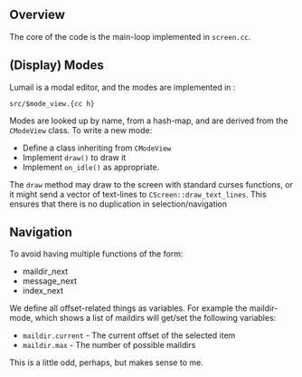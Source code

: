 
Overview
--------

The core of the code is the main-loop implemented in `screen.cc`.


(Display) Modes
---------------

Lumail is a modal editor, and the modes are implemented in :

    src/$mode_view.{cc h}

Modes are looked up by name, from a hash-map, and are derived from
the `CModeView` class. To write a new mode:

* Define a class inheriting from `CModeView`
* Implement `draw()` to draw it
* Implement `on_idle()` as appropriate.

The `draw` method may draw to the screen with standard curses functions,
or it might send a vector of text-lines to `CScreen::draw_text_lines`.  This
ensures that there is no duplication in selection/navigation


Navigation
----------

To avoid having multiple functions of the form:

* maildir_next
* message_next
* index_next

We define all offset-related things as variables.  For example the
maildir-mode, which shows a list of maildirs will get/set the following
variables:

* `maildir.current` - The current offset of the selected item
* `maildir.max` - The number of possible maildirs

This is a little odd, perhaps, but makes sense to me.
